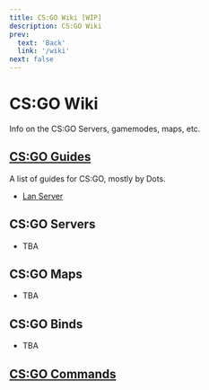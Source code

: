 ```yaml
---
title: CS:GO Wiki [WIP]
description: CS:GO Wiki
prev: 
  text: 'Back'
  link: '/wiki'
next: false
---
```


# CS:GO Wiki

Info on the CS:GO Servers, gamemodes, maps, etc.

## [CS:GO Guides](/wiki/csgo/guides)

A list of guides for CS:GO, mostly by Dots.

- [Lan Server](/wiki/csgo/guides/lan)

## CS:GO Servers

- TBA

## CS:GO Maps

- TBA

## CS:GO Binds

- TBA

## [CS:GO Commands](/wiki/csgo/commands)
